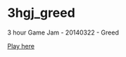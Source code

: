 3hgj_greed
===========

3 hour Game Jam - 20140322 - Greed

[Play here](http://denniskaselow.github.io/3hgj_greed/3hgj_greed.html)
